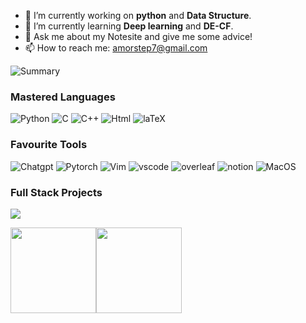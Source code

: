 

- 🔭 I’m currently working on **python** and **Data Structure**.
- 🌱 I’m currently learning **Deep learning** and **DE-CF**.
- 💬 Ask me about my Notesite and give me some advice!
- 📫 How to reach me: amorstep7@gmail.com

![Summary](https://github-profile-summary-cards.vercel.app/api/cards/profile-details?username=Thinking-builder)

### Mastered Languages

![Python](https://img.shields.io/badge/Python-FFD43B?style=for-the-badge&logo=python&logoColor=blue)
![C](https://img.shields.io/badge/C-00599C?style=for-the-badge&logo=c&logoColor=white)
![C++](https://img.shields.io/badge/C%2B%2B-00599C?style=for-the-badge&logo=c%2B%2B&logoColor=white)
![Html](https://img.shields.io/badge/HTML5-E34F26?style=for-the-badge&logo=html5&logoColor=white)
![laTeX](https://img.shields.io/badge/LaTeX-47A141?style=for-the-badge&logo=LaTeX&logoColor=white)

### Favourite Tools
![Chatgpt](https://img.shields.io/badge/ChatGPT-74aa9c?style=for-the-badge&logo=openai&logoColor=white)
![Pytorch](https://img.shields.io/badge/PyTorch-EE4C2C?style=for-the-badge&logo=pytorch&logoColor=white)
![Vim](https://img.shields.io/badge/VIM-%2311AB00.svg?&style=for-the-badge&logo=vim&logoColor=white)
![vscode](https://img.shields.io/badge/VSCode-0078D4?style=for-the-badge&logo=visual%20studio%20code&logoColor=white)
![overleaf](https://img.shields.io/badge/Overleaf-47A141?style=for-the-badge&logo=Overleaf&logoColor=white)
![notion](https://img.shields.io/badge/Notion-000000?style=for-the-badge&logo=notion&logoColor=white)
![MacOS](https://img.shields.io/badge/mac%20os-000000?style=for-the-badge&logo=apple&logoColor=white)

### Full Stack Projects

[![](https://img.shields.io/badge/-🧬%20My%20Website-000)](https://github.com/adamalston/v2)




<a href="https://www.adamalston.com/"><img height="137px" src="https://github-readme-stats.vercel.app/api?username=Thinking-builder&hide_title=true&hide_border=true&show_icons=true&include_all_commits=true&count_private=true&line_height=21&text_color=000&icon_color=000&bg_color=0,ea6161,ffc64d,fffc4d,52fa5a&theme=graywhite" /><!-- wi*quL3fcV --><img height="137px" src="https://github-readme-stats.vercel.app/api/top-langs/?username=Thinking-builder&hide=html&hide_title=true&hide_border=true&layout=compact&langs_count=6&exclude_repo=comp426,Redventures-Movie-Quotes&text_color=000&icon_color=fff&bg_color=0,52fa5a,4dfcff,c64dff&theme=graywhite" /></a>
